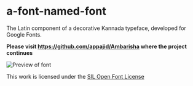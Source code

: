 # a-font-named-font

The Latin component of a decorative Kannada typeface, developed for Google Fonts.

**Please visit https://github.com/appajid/Ambarisha where the project continues**

![Preview of font](screenshot.png?raw=true "Preview of font")

This work is licensed under the [SIL Open Font License](OFL.txt)
